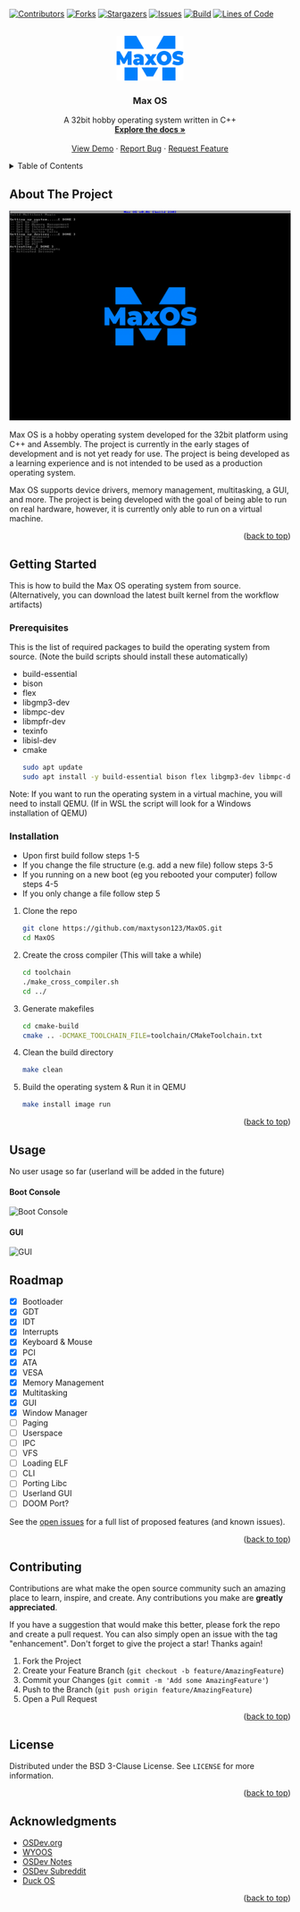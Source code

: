 <!-- Improved compatibility of back to top link: See: https://github.com/maxtyson123/MaxOS/pull/73 -->
<a name="readme-top"></a>
<!--
*** Thanks for checking out the Best-README-Template. If you have a suggestion
*** that would make this better, please fork the repo and create a pull request
*** or simply open an issue with the tag "enhancement".
*** Don't forget to give the project a star!
*** Thanks again! Now go create something AMAZING! :D
-->



<!-- PROJECT SHIELDS -->
<!--
*** I'm using markdown "reference style" links for readability.
*** Reference links are enclosed in brackets [ ] instead of parentheses ( ).
*** See the bottom of this document for the declaration of the reference variables
*** for contributors-url, forks-url, etc. This is an optional, concise syntax you may use.
*** https://www.markdownguide.org/basic-syntax/#reference-style-links
-->
[![Contributors][contributors-shield]][contributors-url]
[![Forks][forks-shield]][forks-url]
[![Stargazers][stars-shield]][stars-url]
[![Issues][issues-shield]][issues-url]
[![Build][built-shield]][built-url]
[![Lines of Code][loc-shield]][loc-url]

<!-- PROJECT LOGO -->
<br />
<div align="center">
  <a href="https://github.com/maxtyson123/MaxOS">
    <img src="docs/Screenshots/Logo.png" alt="Logo" width="120" height="80">
  </a>

<h3 align="center">Max OS</h3>

  <p align="center">
    A 32bit hobby operating system written in C++
    <br />
    <a href="https://maxtyson123.github.io/MaxOS/html/"><strong>Explore the docs »</strong></a>
    <br />
    <br />
    <a href="https://github.com/maxtyson123/MaxOS">View Demo</a>
    ·
    <a href="https://github.com/maxtyson123/MaxOS/issues">Report Bug</a>
    ·
    <a href="https://github.com/maxtyson123/MaxOS/issues">Request Feature</a>
  </p>
</div>



<!-- TABLE OF CONTENTS -->
<details>
  <summary>Table of Contents</summary>
  <ol>
    <li>
      <a href="#about-the-project">About The Project</a>
    </li>
    <li>
      <a href="#getting-started">Getting Started</a>
      <ul>
        <li><a href="#prerequisites">Prerequisites</a></li>
        <li><a href="#installation">Installation</a></li>
      </ul>
    </li>
    <li><a href="#usage">Usage</a></li>
    <li><a href="#roadmap">Roadmap</a></li>
    <li><a href="#contributing">Contributing</a></li>
    <li><a href="#license">License</a></li>
    <li><a href="#acknowledgments">Acknowledgments</a></li>
  </ol>
</details>



<!-- ABOUT THE PROJECT -->
## About The Project

[![MaxOS][product-screenshot]](#)

Max OS is a hobby operating system developed for the 32bit platform using C++ and Assembly. The project is currently in the early stages of development and is not yet ready for use. The project is being developed as a learning experience and is not intended to be used as a production operating system.

Max OS supports device drivers, memory management, multitasking, a GUI, and more. The project is being developed with the goal of being able to run on real hardware, however, it is currently only able to run on a virtual machine.

<p align="right">(<a href="#readme-top">back to top</a>)</p>

<!-- GETTING STARTED -->
## Getting Started

This is how to build the Max OS operating system from source. (Alternatively, you can download the latest built kernel from the workflow artifacts)

### Prerequisites

This is the list of required packages to build the operating system from source. (Note the build scripts should install these automatically)
* build-essential
* bison
* flex
* libgmp3-dev
* libmpc-dev
* libmpfr-dev
* texinfo
* libisl-dev
* cmake
  ```sh
  sudo apt update
  sudo apt install -y build-essential bison flex libgmp3-dev libmpc-dev libmpfr-dev texinfo libisl-dev cmake
  ```

Note: If you want to run the operating system in a virtual machine, you will need to install QEMU. (If in WSL the script will look for a Windows installation of QEMU)
### Installation

- Upon first build follow steps 1-5
- If you change the file structure (e.g. add a new file) follow steps 3-5
- If you running on a new boot (eg you rebooted your computer) follow steps 4-5
- If you only change a file follow step 5

1. Clone the repo
   ```sh
   git clone https://github.com/maxtyson123/MaxOS.git
   cd MaxOS
   ```

2. Create the cross compiler (This will take a while)
   ```sh
   cd toolchain
   ./make_cross_compiler.sh
   cd ../
   ```

3. Generate makefiles
   ```sh
   cd cmake-build
   cmake .. -DCMAKE_TOOLCHAIN_FILE=toolchain/CMakeToolchain.txt
   ```

4. Clean the build directory
   ```sh
   make clean
   ```

5. Build the operating system & Run it in QEMU
   ```sh
   make install image run
   ```

<p align="right">(<a href="#readme-top">back to top</a>)</p>



<!-- USAGE EXAMPLES -->
## Usage

No user usage so far (userland will be added in the future)

#### Boot Console
![Boot Console](docs/Screenshots/Boot/Console20%v2.png)

#### GUI
![GUI](docs/Screenshots/GUI/Windows20%VESA.png)

<!-- ROADMAP -->
## Roadmap

- [x] Bootloader
- [x] GDT
- [x] IDT
- [x] Interrupts
- [x] Keyboard & Mouse
- [x] PCI
- [x] ATA
- [x] VESA
- [x] Memory Management
- [x] Multitasking
- [x] GUI
- [x] Window Manager
- [ ] Paging
- [ ] Userspace
- [ ] IPC
- [ ] VFS
- [ ] Loading ELF
- [ ] CLI
- [ ] Porting Libc
- [ ] Userland GUI
- [ ] DOOM Port?

See the [open issues](https://github.com/maxtyson123/MaxOS/issues) for a full list of proposed features (and known issues).

<p align="right">(<a href="#readme-top">back to top</a>)</p>



<!-- CONTRIBUTING -->
## Contributing

Contributions are what make the open source community such an amazing place to learn, inspire, and create. Any contributions you make are **greatly appreciated**.

If you have a suggestion that would make this better, please fork the repo and create a pull request. You can also simply open an issue with the tag "enhancement".
Don't forget to give the project a star! Thanks again!

1. Fork the Project
2. Create your Feature Branch (`git checkout -b feature/AmazingFeature`)
3. Commit your Changes (`git commit -m 'Add some AmazingFeature'`)
4. Push to the Branch (`git push origin feature/AmazingFeature`)
5. Open a Pull Request

<p align="right">(<a href="#readme-top">back to top</a>)</p>



<!-- LICENSE -->
## License

Distributed under the BSD 3-Clause License. See `LICENSE` for more information.

<p align="right">(<a href="#readme-top">back to top</a>)</p>


<!-- ACKNOWLEDGMENTS -->
## Acknowledgments

* [OSDev.org](https://wiki.osdev.org/)
* [WYOOS](http://wyoos.org/)
* [OSDev Notes](https://github.com/dreamportdev/Osdev-Notes/)
* [OSDev Subreddit](https://www.reddit.com/r/osdev/)
* [Duck OS](https://github.com/byteduck/duckOS)

<p align="right">(<a href="#readme-top">back to top</a>)</p>


<!-- MARKDOWN LINKS & IMAGES -->
<!-- https://www.markdownguide.org/basic-syntax/#reference-style-links -->
[product-screenshot]: docs/Screenshots/Boot/Console_v2.png
[contributors-shield]: https://img.shields.io/github/contributors/maxtyson123/MaxOS.svg?style=for-the-badge
[contributors-url]: https://github.com/maxtyson123/MaxOS/graphs/contributors
[forks-shield]: https://img.shields.io/github/forks/maxtyson123/MaxOS.svg?style=for-the-badge
[forks-url]: https://github.com/maxtyson123/MaxOS/network/members
[stars-shield]: https://img.shields.io/github/stars/maxtyson123/MaxOS.svg?style=for-the-badge
[stars-url]: https://github.com/maxtyson123/MaxOS/stargazers
[issues-shield]: https://img.shields.io/github/issues/maxtyson123/MaxOS.svg?style=for-the-badge
[issues-url]: https://github.com/maxtyson123/MaxOS/issues
[built-shield]: https://img.shields.io/github/actions/workflow/status/maxtyson123/MaxOS/max-os.yml?style=for-the-badge
[built-url]: https://github.com/maxtyson123/MaxOS/actions/workflows/max-os.yml
[loc-shield]: https://img.shields.io/tokei/lines/github/maxtyson123/MaxOS?style=for-the-badge
[loc-url]: https://github.com/maxtyson123/MaxOS